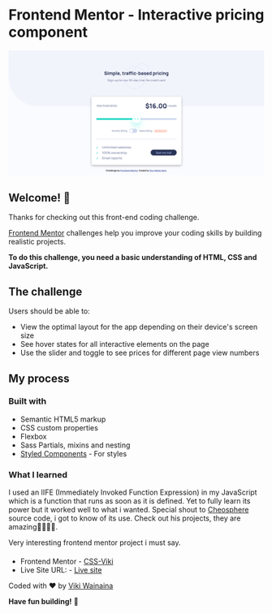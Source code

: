 # Frontend Mentor - Interactive pricing component

![Design preview for the Pricing component with toggle coding challenge](./design/screenshot.png)

## Welcome! 👋

Thanks for checking out this front-end coding challenge.

[Frontend Mentor](https://www.frontendmentor.io) challenges help you improve your coding skills by building realistic projects.

**To do this challenge, you need a basic understanding of HTML, CSS and JavaScript.**

## The challenge
Users should be able to:

- View the optimal layout for the app depending on their device's screen size
- See hover states for all interactive elements on the page
- Use the slider and toggle to see prices for different page view numbers


## My process

### Built with

- Semantic HTML5 markup
- CSS custom properties
- Flexbox
- Sass Partials, mixins and nesting
- [Styled Components](https://sass-lang.com/) - For styles

### What I learned

I used an IIFE (Immediately Invoked Function Expression) in my JavaScript which is a function that runs as soon as it is defined. Yet to fully learn its power but it worked well to what i wanted. Special shout to [Cheosphere](https://www.frontendmentor.io/profile/Cheosphere) source code, i got to know of its use. Check out his projects, they are amazing👌🏽👌🏽.

Very interesting frontend mentor project i must say.

####

- Frontend Mentor - [CSS-Viki](https://www.frontendmentor.io/profile/CSS-Viki)
- Live Site URL: - [Live site](https://fem-pricing-component.onrender.com)

Coded with ❤️ by [Viki Wainaina](https://twitter.com/vykiddeh_)

**Have fun building!** 🚀
